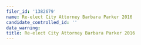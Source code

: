```yaml
---
filer_id: '1382679'
name: Re-elect City Attorney Barbara Parker 2016
candidate_controlled_id: ''
data_warning:
title: Re-elect City Attorney Barbara Parker 2016
---
```

